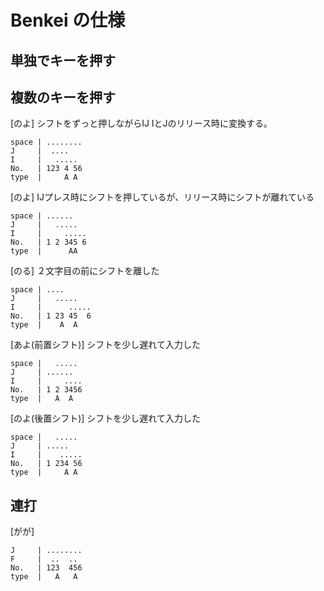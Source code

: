 # Benkei の仕様


## 単独でキーを押す


## 複数のキーを押す

[のよ]
シフトをずっと押しながらIJ
IとJのリリース時に変換する。
```
space | ........
J     |  ....
I     |   .....
No.   | 123 4 56
type  |     A A
```

[のよ]
IJプレス時にシフトを押しているが、リリース時にシフトが離れている

```
space | ......
J     |   .....
I     |     .....
No.   | 1 2 345 6
type  |      AA
```

[のる]
２文字目の前にシフトを離した
```
space | ....
J     |   .....
I     |      .....
No.   | 1 23 45  6
type  |    A  A
```

[あよ(前置シフト)]
シフトを少し遅れて入力した
```
space |   .....
J     | ......
I     |     ....
No.   | 1 2 3456
type  |   A  A
```

[のよ(後置シフト)]
シフトを少し遅れて入力した
```
space |   .....
J     | .....
I     |    .....
No.   | 1 234 56
type  |     A A
```

## 連打

[がが]
```
J     | ........
F     |  ..  ..  
No.   | 123  456
type  |   A   A  
```
